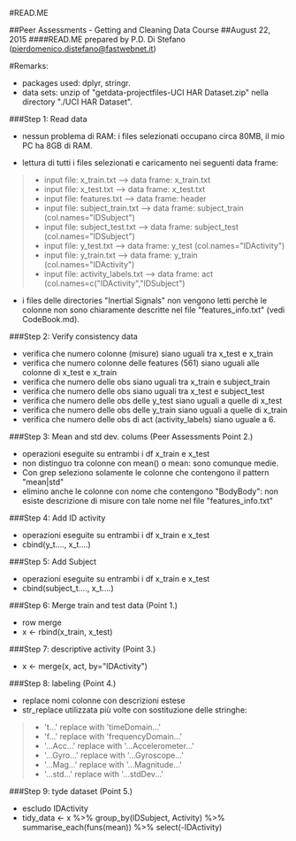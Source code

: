#READ.ME

##Peer Assessments - Getting and Cleaning Data Course
##August 22, 2015
####READ.ME prepared by P.D. Di Stefano (pierdomenico.distefano@fastwebnet.it)

#Remarks: 
* packages used:  dplyr, stringr.
* data sets: unzip of "getdata-projectfiles-UCI HAR Dataset.zip" nella directory "./UCI HAR Dataset". 


###Step 1: Read data
* nessun problema di RAM: i files selezionati occupano circa 80MB, il mio PC ha 8GB di RAM.

* lettura di tutti i files selezionati e caricamento nei seguenti data frame:
>*  input file: x_train.txt           --> data frame: x_train.txt
>*  input file: x_test.txt            --> data frame: x_test.txt
>*  input file: features.txt          --> data frame: header
>*  input file: subject_train.txt     --> data frame: subject_train (col.names="IDSubject")  
>*  input file: subject_test.txt      --> data frame: subject_test (col.names="IDSubject")
>*  input file: y_test.txt            --> data frame: y_test (col.names="IDActivity")  
>*  input file: y_train.txt           --> data frame: y_train (col.names="IDActivity")
>*  input file: activity_labels.txt   --> data frame: act (col.names=c("IDActivity","IDSubject")

*  i files delle directories "Inertial Signals" non vengono letti perchè le colonne non sono 
 chiaramente descritte nel file "features_info.txt" (vedi CodeBook.md). 

###Step 2: Verify consistency data
* verifica che numero colonne (misure) siano uguali tra x_test e x_train
* verifica che numero colonne delle features (561) siano uguali alle colonne di x_test e x_train 
* verifica che numero delle obs siano uguali tra x_train e subject_train 
* verifica che numero delle obs siano uguali tra x_test e subject_test
* verifica che numero delle obs delle y_test siano uguali a quelle di x_test
* verifica che numero delle obs delle y_train siano uguali a quelle di x_train
* verifica che numero delle obs di act (activity_labels) siano uguale a 6.  


###Step 3: Mean and std dev. colums (Peer Assessments Point 2.)
* operazioni eseguite su entrambi i df x_train e x_test
* non distinguo tra colonne con mean() o mean: sono comunque medie.
* Con grep seleziono solamente le colonne che contengono il pattern "mean|std"
* elimino anche le colonne con nome che contengono "BodyBody": non esiste descrizione di misure
  con tale nome nel file "features_info.txt"  

###Step 4:  Add ID activity
* operazioni eseguite su entrambi i df x_train e x_test
* cbind(y_t...., x_t....)

###Step 5:  Add Subject
* operazioni eseguite su entrambi i df x_train e x_test
* cbind(subject_t...., x_t....) 

###Step 6: Merge train and test data (Point 1.)
* row merge
* x <- rbind(x_train, x_test)
 
###Step 7: descriptive activity (Point 3.)
* x <- merge(x, act, by="IDActivity")
 
###Step 8: labeling (Point 4.)
* replace nomi colonne con descrizioni estese
* str_replace utilizzata più volte con sostituzione delle stringhe:
>* 't...'       replace with  'timeDomain...'
>* 'f...'       replace with  'frequencyDomain...'
>* '...Acc...'  replace with  '...Accelerometer...'  
>* '...Gyro...' replace with  '...Gyroscope...'
>* '...Mag...'  replace with  '...Magnitude...'
>* '...std...'  replace with  '...stdDev...'
                            
###Step 9: tyde dataset (Point 5.)
* escludo IDActivity
* tidy_data <- x %>% group_by(IDSubject, Activity) %>% summarise_each(funs(mean)) %>% select(-IDActivity)
